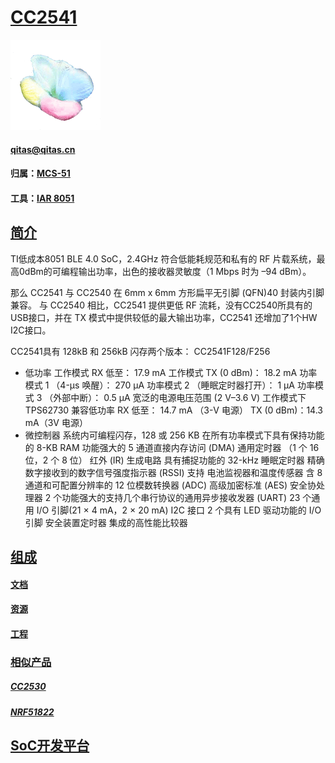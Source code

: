 ﻿# [CC2541](https://github.com/sochub/CC2541) 

[![sites](SoC/SoC.png)](http://www.qitas.cn) 

####  qitas@qitas.cn

#### 归属：[MCS-51](https://github.com/sochub/MCS-51) 
#### 工具：[IAR 8051](https://www.iar.com/iar-embedded-workbench/#!?architecture=8051) 

## [简介](http://www.ti.com.cn/product/cn/CC2541)

TI低成本8051 BLE 4.0 SoC，2.4GHz 符合低能耗规范和私有的 RF 片载系统，最高0dBm的可编程输出功率，出色的接收器灵敏度（1 Mbps 时为 –94 dBm）。

那么 CC2541 与 CC2540 在 6mm x 6mm 方形扁平无引脚 (QFN)40 封装内引脚兼容。 
与 CC2540 相比，CC2541 提供更低 RF 流耗，没有CC2540所具有的USB接口，并在 TX 模式中提供较低的最大输出功率，CC2541 还增加了1个HW I2C接口。

CC2541具有 128kB 和 256kB 闪存两个版本： CC2541F128/F256

- 低功率
	工作模式 RX 低至： 17.9 mA
	工作模式 TX (0 dBm)： 18.2 mA
	功率模式 1 （4-µs 唤醒）： 270 µA
	功率模式 2 （睡眠定时器打开）： 1 µA
	功率模式 3 （外部中断）： 0.5 µA
	宽泛的电源电压范围 (2 V–3.6 V)
	工作模式下 TPS62730 兼容低功率
	RX 低至： 14.7 mA （3-V 电源）
	TX (0 dBm)：14.3 mA（3V 电源）
- 微控制器
	系统内可编程闪存，128 或 256 KB
	在所有功率模式下具有保持功能的 8-KB RAM
	功能强大的 5 通道直接内存访问 (DMA)
	通用定时器 （1 个 16 位，2 个 8 位）
	红外 (IR) 生成电路
	具有捕捉功能的 32-kHz 睡眠定时器
	精确数字接收到的数字信号强度指示器 (RSSI) 支持
	电池监视器和温度传感器
	含 8 通道和可配置分辨率的 12 位模数转换器 (ADC)
	高级加密标准 (AES) 安全协处理器
	2 个功能强大的支持几个串行协议的通用异步接收发器 (UART)
	23 个通用 I/O 引脚(21 × 4 mA，2 × 20 mA)
	I2C 接口
	2 个具有 LED 驱动功能的 I/O 引脚
	安全装置定时器
	集成的高性能比较器

## [组成](https://github.com/sochub/CC2541)

#### [文档](docs/)

#### [资源](src/)

#### [工程](project/)


### [相似产品](https://github.com/sochub/CC2541)

##### [CC2530](https://github.com/sochub/CC2530)
##### [NRF51822](https://github.com/sochub/NRF51822)


##  [SoC开发平台](http://www.qitas.cn)  

